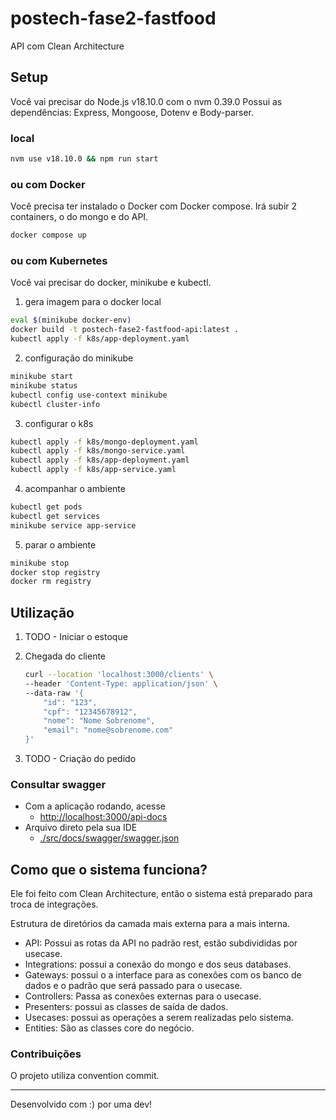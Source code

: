 # postech-fase2-fastfood

API com Clean Architecture


## Setup

Você vai precisar do
Node.js v18.10.0 com o nvm 0.39.0
Possui as dependências: Express, Mongoose, Dotenv e Body-parser.

### local

```bash
nvm use v18.10.0 && npm run start
```

### ou com Docker

Você precisa ter instalado o Docker com Docker compose.
Irá subir 2 containers, o do mongo e do API.

```bash
docker compose up
```

### ou com Kubernetes

Você vai precisar do docker, minikube e kubectl.

1. gera imagem para o docker local
```bash
eval $(minikube docker-env)
docker build -t postech-fase2-fastfood-api:latest .
kubectl apply -f k8s/app-deployment.yaml
```

2. configuração do minikube
```bash
minikube start
minikube status
kubectl config use-context minikube
kubectl cluster-info
```
3. configurar o k8s
```bash
kubectl apply -f k8s/mongo-deployment.yaml
kubectl apply -f k8s/mongo-service.yaml
kubectl apply -f k8s/app-deployment.yaml
kubectl apply -f k8s/app-service.yaml
```

4. acompanhar o ambiente
```bash
kubectl get pods
kubectl get services
minikube service app-service
```

5. parar o ambiente
```bash
minikube stop
docker stop registry
docker rm registry
```

## Utilização

1. TODO - Iniciar o estoque
2. Chegada do cliente 
      
    ```bash
    curl --location 'localhost:3000/clients' \
    --header 'Content-Type: application/json' \
    --data-raw '{
        "id": "123",
        "cpf": "12345678912",
        "nome": "Nome Sobrenome",
        "email": "nome@sobrenome.com"
    }'
    ```

3. TODO - Criação do pedido

### Consultar swagger

* Com a aplicação rodando, acesse
  * [http://localhost:3000/api-docs](http://localhost:3000/api-docs)
* Arquivo direto pela sua IDE
  * [./src/docs/swagger/swagger.json](src/docs/swagger/swagger.json)

## Como que o sistema funciona?

Ele foi feito com Clean Architecture, então o sistema está preparado para troca de integrações.

Estrutura de diretórios da camada mais externa para a mais interna.

- API: Possui as rotas da API no padrão rest, estão subdivididas por usecase.
- Integrations: possui a conexão do mongo e dos seus databases.
- Gateways: possui o a interface para as conexões com os banco de dados e o padrão que será passado para o usecase. 
- Controllers: Passa as conexões externas para o usecase. 
- Presenters: possui as classes de saída de dados. 
- Usecases: possui as operações a serem realizadas pelo sistema.
- Entities: São as classes core do negócio.

### Contribuições

O projeto utiliza convention commit.

---

Desenvolvido com :) por uma dev!
